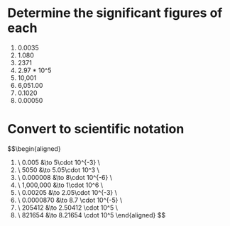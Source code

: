 # Determine the significant figures of each
1. 0.0035
2. 1.080
3. 2371
4. 2.97 * 10^5
5. 10,001
6. 6,051.00
7. 0.1020
8. 0.00050
# Convert to scientific notation

$$\begin{aligned}
1) \ 0.005 &\to 5\cdot 10^{-3} \\
2) \ 5050 &\to 5.05\cdot 10^3 \\ 
3) \ 0.000008 &\to 8\cdot 10^{-6} \\
4) \ 1,000,000 &\to 1\cdot 10^6 \\
5) \ 0.00205 &\to 2.05\cdot 10^{-3} \\
6) \ 0.0000870 &\to 8.7 \cdot 10^{-5} \\
7) \ 205412 &\to 2.50412 \cdot 10^5 \\
8) \ 821654 &\to 8.21654 \cdot 10^5
\end{aligned}
$$
